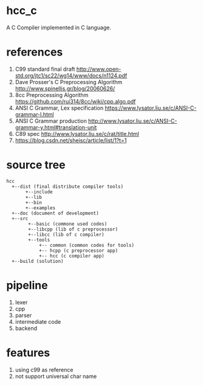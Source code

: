 # hcc_c
A C Compiler implemented in C language.

# references
 1. C99 standard final draft http://www.open-std.org/jtc1/sc22/wg14/www/docs/n1124.pdf
 2. Dave Prosser's C Preprocessing Algorithm http://www.spinellis.gr/blog/20060626/
 3. 8cc Preprocessing Algorithm https://github.com/rui314/8cc/wiki/cpp.algo.pdf
 4. ANSI C Grammar, Lex specification https://www.lysator.liu.se/c/ANSI-C-grammar-l.html
 5. ANSI C Grammar production http://www.lysator.liu.se/c/ANSI-C-grammar-y.html#translation-unit
 6. C89 spec http://www.lysator.liu.se/c/rat/title.html
 7. https://blog.csdn.net/sheisc/article/list/1?t=1
 
# source tree 
	hcc
	  +--dist (final distribute compiler tools)
           +--include
           +--lib
           +--bin
		   +--examples
      +--doc (document of development)
      +--src
			+--basic (commone used codes)
			+--libcpp (lib of c preprocessor)
			+--libcc (lib of c compiler)
			+--tools 
				+-- common (common codes for tools)
				+-- hcpp (c preprocessor app)
				+-- hcc (c compiler app)
	  +--build (solution)

# pipeline
 1. lexer
 2. cpp
 3. parser
 4. intermediate code
 5. backend
 
# features
  1. using c99 as reference
  2. not support universal char name
  
